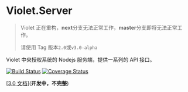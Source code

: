 # Violet.Server

> Violet 正在重构，**next**分支无法正常工作，**master**分支即将无法正常工作。
>
> 请使用 Tag 版本`2.0`或`v3.0-alpha`

Violet 中央授权系统的 Nodejs 服务端，提供一系列的 API 接口。

[![Build Status](https://github.com/XMatrixStudio/Violet.Server/workflows/Violet%20CI/badge.svg?branch=next&event=push)](https://github.com/XMatrixStudio/Violet.Server/actions?workflow=Violet+CI)
[![Coverage Status](https://coveralls.io/repos/github/XMatrixStudio/Violet.Server/badge.svg?branch=next)](https://coveralls.io/github/XMatrixStudio/Violet.Server?branch=next)

[[3.0 文档](https://xmatrix.studio/docs/swagger/?url=https://xmatrix.studio/docs/api/v3-internal.yml)](**开发中，不完整**)
